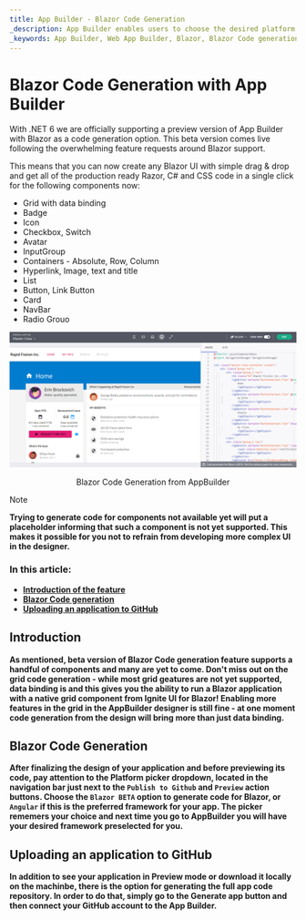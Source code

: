 ```yaml
---
title: App Builder - Blazor Code Generation
_description: App Builder enables users to choose the desired platform for code and app generation.
_keywords: App Builder, Web App Builder, Blazor, Blazor Code generation, Blazor Appp Generation, Blazor UI App Builder, App Builder Blazor Support
---
```

# Blazor Code Generation with App Builder

With .NET 6 we are officially supporting a preview version of App Builder with Blazor as a code generation option. This beta version comes live following the overwhelming feature requests around Blazor support.

This means that you can now create any Blazor UI with simple drag & drop and get all of the production ready Razor, C# and CSS code in a single click for the following components now:

- Grid with data binding
- Badge
- Icon
- Checkbox, Switch
- Avatar
- InputGroup
- Containers - Absolute, Row, Column
- Hyperlink, Image, text and title
- List
- Button, Link Button
- Card
- NavBar
- Radio Grouo

<img class="responsive-img" src="./images/blazor-introduction.png" />
<p style="text-align:center;">Blazor Code Generation from AppBuilder</p>

> [!NOTE]
><b>Trying to generate code for components not available yet will put a placeholder informing that such a component is not yet supported. This makes it possible for you not to refrain from developing more complex UI in the designer.

### In this article:
* <a href="#introduction">Introduction of the feature</a>
* <a href="#blazor-code-generation">Blazor Code generation</a>
* <a href="#uploading-an-application-to-github">Uploading an application to GitHub</a>

## Introduction
As mentioned, beta version of Blazor Code generation feature supports a handful of components and many are yet to come. Don't miss out on the grid code generation - while most grid geatures are not yet supported, data binding is and this gives you the ability to run a Blazor application with a native grid component from Ignite UI for Blazor! Enabling more features in the grid in the AppBuilder designer is still fine - at one moment code generation from the design will bring more than just data binding.

## Blazor Code Generation
After finalizing the design of your application and before previewing its code, pay attention to the Platform picker dropdown, located in the navigation bar just next to the `Publish to Github` and `Preview` action buttons. Choose the `Blazor BETA` option to generate code for Blazor, or `Angular` if this is the preferred framework for your app. The picker rememers your choice and next time you go to AppBuilder you will have your desired framework preselected for you.

## Uploading an application to GitHub
In addition to see your application in Preview mode or download it locally on the machinbe, there is the option for generating the full app code repository. In order to do that, simply go to the Generate app button and then connect your GitHub account to the App Builder.